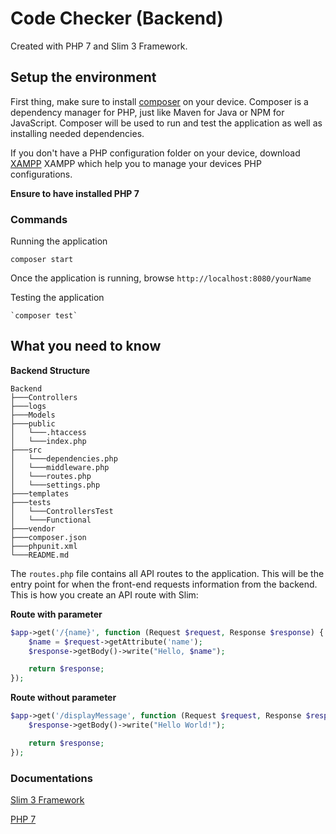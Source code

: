 # Code Checker (Backend)

Created with PHP 7 and Slim 3 Framework.

## Setup the environment

First thing, make sure to install [composer](https://getcomposer.org/download/) on your device. 
Composer is a dependency manager for PHP, just like Maven for Java or NPM for JavaScript. 
Composer will be used to run and test the application as well as installing needed dependencies.

If you don't have a PHP configuration folder on your device, download [XAMPP](https://www.apachefriends.org/index.html)
XAMPP which help you to manage your devices PHP configurations.

**Ensure to have installed PHP 7**

### Commands

Running the application

    composer start
   
Once the application is running, browse `http://localhost:8080/yourName`

Testing the application

    `composer test`

## What you need to know

**Backend Structure**

```angular2html
Backend
├───Controllers
├───logs
├───Models
├───public
│   └───.htaccess
│   └───index.php
├───src
│   └───dependencies.php
│   └───middleware.php
│   └───routes.php
│   └───settings.php
├───templates
├───tests
│   └───ControllersTest
│   └───Functional
├───vendor
├───composer.json
├───phpunit.xml
└───README.md
```

The `routes.php` file contains all API routes to the application. This will be the entry point for when the
front-end requests information from the backend. This is how you create an API route with Slim:

**Route with parameter**

```php
$app->get('/{name}', function (Request $request, Response $response) {
    $name = $request->getAttribute('name');
    $response->getBody()->write("Hello, $name");

    return $response;
});
```

**Route without parameter**

```php
$app->get('/displayMessage', function (Request $request, Response $response) {
    $response->getBody()->write("Hello World!");

    return $response;
});
```

### Documentations

[Slim 3 Framework](https://www.slimframework.com/docs/)

[PHP 7](http://php.net/docs.php)

